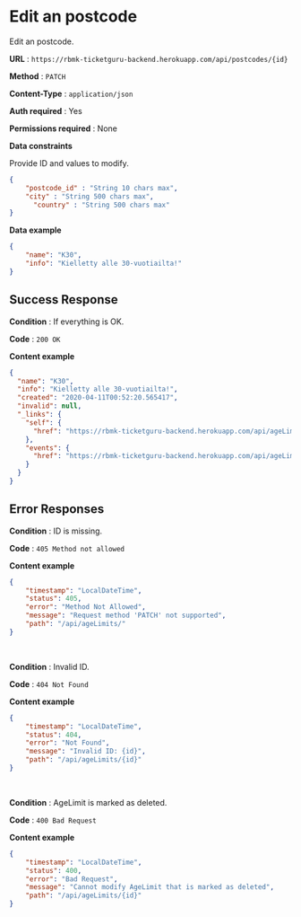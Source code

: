 # Edit an postcode

Edit an postcode.

**URL** : `https://rbmk-ticketguru-backend.herokuapp.com/api/postcodes/{id}`

**Method** : `PATCH`

**Content-Type** : `application/json`

**Auth required** : Yes

**Permissions required** : None

**Data constraints**

Provide ID and values to modify.

```json
{
    "postcode_id" : "String 10 chars max",
  	"city" : "String 500 chars max",
	  "country" : "String 500 chars max"
}
```

**Data example**

```json
{
    "name": "K30",
    "info": "Kielletty alle 30-vuotiailta!"
}
```

## Success Response

**Condition** : If everything is OK.

**Code** : `200 OK`

**Content example**

```json
{
  "name": "K30",
  "info": "Kielletty alle 30-vuotiailta!",
  "created": "2020-04-11T00:52:20.565417",
  "invalid": null,
  "_links": {
    "self": {
      "href": "https://rbmk-ticketguru-backend.herokuapp.com/api/ageLimits/3"
    },
    "events": {
      "href": "https://rbmk-ticketguru-backend.herokuapp.com/api/ageLimits/3/events"
    }
  }
}
```

## Error Responses

**Condition** : ID is missing.

**Code** : `405 Method not allowed`

**Content example**

```json
{
    "timestamp": "LocalDateTime",
    "status": 405,
    "error": "Method Not Allowed",
    "message": "Request method 'PATCH' not supported",
    "path": "/api/ageLimits/"
}
```
</br>

**Condition** : Invalid ID.

**Code** : `404 Not Found`

**Content example**

```json
{
    "timestamp": "LocalDateTime",
    "status": 404,
    "error": "Not Found",
    "message": "Invalid ID: {id}",
    "path": "/api/ageLimits/{id}"
}
```
</br>

**Condition** : AgeLimit is marked as deleted.

**Code** : `400 Bad Request`

**Content example**

```json
{
    "timestamp": "LocalDateTime",
    "status": 400,
    "error": "Bad Request",
    "message": "Cannot modify AgeLimit that is marked as deleted",
    "path": "/api/ageLimits/{id}"
}
```
